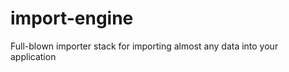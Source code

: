 import-engine
=============

Full-blown importer stack for importing almost any data into your application
